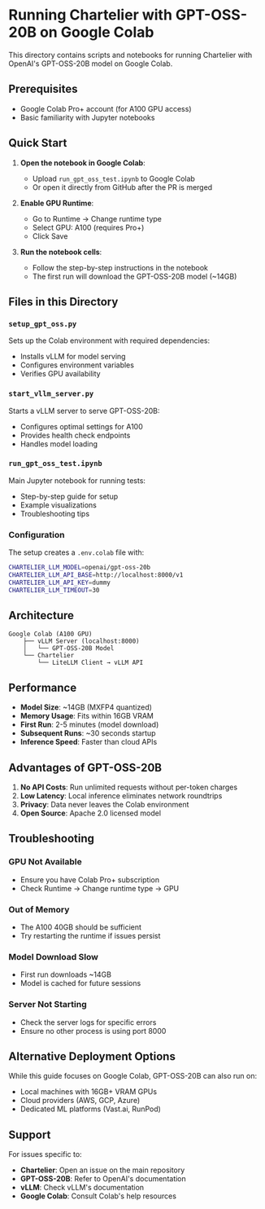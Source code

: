 # Running Chartelier with GPT-OSS-20B on Google Colab

This directory contains scripts and notebooks for running Chartelier with OpenAI's GPT-OSS-20B model on Google Colab.

## Prerequisites

- Google Colab Pro+ account (for A100 GPU access)
- Basic familiarity with Jupyter notebooks

## Quick Start

1. **Open the notebook in Google Colab**:
   - Upload `run_gpt_oss_test.ipynb` to Google Colab
   - Or open it directly from GitHub after the PR is merged

2. **Enable GPU Runtime**:
   - Go to Runtime → Change runtime type
   - Select GPU: A100 (requires Pro+)
   - Click Save

3. **Run the notebook cells**:
   - Follow the step-by-step instructions in the notebook
   - The first run will download the GPT-OSS-20B model (~14GB)

## Files in this Directory

### `setup_gpt_oss.py`
Sets up the Colab environment with required dependencies:
- Installs vLLM for model serving
- Configures environment variables
- Verifies GPU availability

### `start_vllm_server.py`
Starts a vLLM server to serve GPT-OSS-20B:
- Configures optimal settings for A100
- Provides health check endpoints
- Handles model loading

### `run_gpt_oss_test.ipynb`
Main Jupyter notebook for running tests:
- Step-by-step guide for setup
- Example visualizations
- Troubleshooting tips

### Configuration

The setup creates a `.env.colab` file with:
```bash
CHARTELIER_LLM_MODEL=openai/gpt-oss-20b
CHARTELIER_LLM_API_BASE=http://localhost:8000/v1
CHARTELIER_LLM_API_KEY=dummy
CHARTELIER_LLM_TIMEOUT=30
```

## Architecture

```
Google Colab (A100 GPU)
    ├── vLLM Server (localhost:8000)
    │   └── GPT-OSS-20B Model
    └── Chartelier
        └── LiteLLM Client → vLLM API
```

## Performance

- **Model Size**: ~14GB (MXFP4 quantized)
- **Memory Usage**: Fits within 16GB VRAM
- **First Run**: 2-5 minutes (model download)
- **Subsequent Runs**: ~30 seconds startup
- **Inference Speed**: Faster than cloud APIs

## Advantages of GPT-OSS-20B

1. **No API Costs**: Run unlimited requests without per-token charges
2. **Low Latency**: Local inference eliminates network roundtrips
3. **Privacy**: Data never leaves the Colab environment
4. **Open Source**: Apache 2.0 licensed model

## Troubleshooting

### GPU Not Available
- Ensure you have Colab Pro+ subscription
- Check Runtime → Change runtime type → GPU

### Out of Memory
- The A100 40GB should be sufficient
- Try restarting the runtime if issues persist

### Model Download Slow
- First run downloads ~14GB
- Model is cached for future sessions

### Server Not Starting
- Check the server logs for specific errors
- Ensure no other process is using port 8000

## Alternative Deployment Options

While this guide focuses on Google Colab, GPT-OSS-20B can also run on:
- Local machines with 16GB+ VRAM GPUs
- Cloud providers (AWS, GCP, Azure)
- Dedicated ML platforms (Vast.ai, RunPod)

## Support

For issues specific to:
- **Chartelier**: Open an issue on the main repository
- **GPT-OSS-20B**: Refer to OpenAI's documentation
- **vLLM**: Check vLLM's documentation
- **Google Colab**: Consult Colab's help resources
